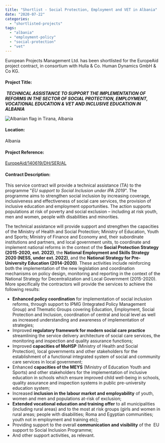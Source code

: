 ```yaml
---
title: "Shortlist - Social Protection, Employment and VET in Albania"
date: "2020-07-22"
categories: 
  - "shortlisted-projects"
tags: 
  - "albania"
  - "employment-policy"
  - "social-protection"
  - "vet"
---
```


European Projects Management Ltd. has been shortlisted for the EuropeAid project contract, in consortium with Hulla & Co. Human Dynamics GmbH & Co KG.

#### Project Title:

 **_**TECHNICAL ASSISTANCE TO SUPPORT THE IMPLEMENTATION OF REFORMS IN THE SECTOR OF SOCIAL PROTECTION, EMPLOYMENT, VOCATIONAL EDUCATION & VET AND INCLUSIVE EDUCATION IN ALBANIA**_**

![Albanian flag in Tirana, Albania](images/albanian-2798884_1920-e1593677606198-1024x491.jpg)

#### Location:

Albania

#### Project Reference:

[EuropeAid/140619/DH/SER/AL](https://webgate.ec.europa.eu/europeaid/online-services/index.cfm?ADSSChck=1577693934734&do=publi.detPUB&searchtype=QS&orderby=upd&orderbyad=Desc&nbPubliList=15&page=1&aoref=140619)

#### **Contract Description:**

This service contract will provide a technical assistance (TA) to the programme "_EU support to Social Inclusion under IPA 2019_". The programme aims to strengthen social inclusion by increasing coverage, inclusiveness and effectiveness of social care services, the provision of inclusive education and employment opportunities. The action supports populations at risk of poverty and social exclusion – including at risk youth, men and women, people with disabilities and minorities.

The technical assistance will provide support and strengthen the capacities of the Ministry of Health and Social Protection; Ministry of Education, Youth and Sports; Ministry of Finance and Economy and, their subordinate institutions and partners, and local government units, to coordinate and implement national reforms in the context of the **Social Protection Strategy (2015-2020, ext. 2022)**, the **National Employment and Skills Strategy 2020 (NESS, under ext. 2022)**, and the **National Strategy for Pre-University Education (2014-2020)**. These activities include reinforcing both the implementation of the new legislation and coordination mechanisms on policy design, monitoring and reporting in the context of the National Strategy for Decentralization and Local Government (2015-2020). More specifically the contractors will provide the services to achieve the following results:

- **Enhanced policy coordination** for implementation of social inclusion reforms, through support to IPMG (Integrated Policy Management Group) and Thematic Groups covering Education, Employment, Social Protection and Inclusion, coordination of central and local level as well as increased understanding and awareness of implementation of strategies;
- Improved **regulatory framework for modern social care practice** streamlining the service delivery architecture of social care services, the monitoring and inspection and quality assurance functions;
- Improved **capacities of MoHSP** (Ministry of Health and Social Protection), local governments and other stakeholders for the establishment of a functional integrated system of social and community care services in local government;
- Enhanced **capacities of the MEYS** (Ministry of Education Youth and Sports) and other stakeholders for the implementation of inclusive education in schools which ensure improved child well-being in schools, quality assurance and inspection systems in public pre-university education system;
- Increased **inclusion in the labour market and employability** of youth, women and men and populations at-risk of exclusion;
- **Extended vocational education and training offer** to all municipalities (including rural areas) and to the most at risk groups (girls and women in rural areas; people with disabilities; Roma and Egyptian communities; youth not in employment and training etc);
- Providing support to the overall **communication and visibility** of the  EU support to Social Inclusion Programme;
- And other support activities, as relevant.

